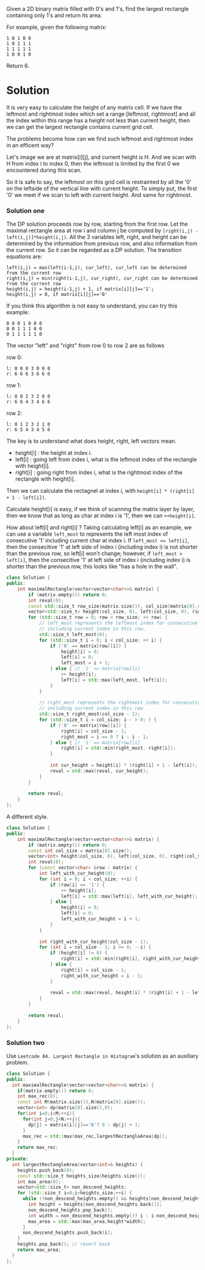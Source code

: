 Given a 2D binary matrix filled with 0's and 1's, find the largest rectangle containing only 1's and return its area.

For example, given the following matrix:

```
1 0 1 0 0
1 0 1 1 1
1 1 1 1 1
1 0 0 1 0
```

Return 6.
  
# Solution

It is very easy to calculate the height of any matrix cell. If we have the leftmost and rightmost index which set a range [leftmost, rightmost] and all the index within this range has a height not less than current height, then we can get the largest rectangle contains current grid cell. 

The problems become how can we find such leftmost and rightmost index in an efficent way?

Let's image we are at matrix[i][j], and current height is H. And we scan with H from index i to index 0, then the leftmost is limited by the first 0 we encountered during this scan.

So it is safe to say, the leftmost on this grid cell is restrainted by all the '0' on the leftside of the vertical line with current height. To simply put, the first '0' we meet if we scan to left with current height. And same for rightmost.
  
### Solution one

The DP solution proceeds row by row, starting from the first row. 
Let the maximal rectangle area at row i and column j be computed by ```[right(i,j) - left(i,j)]*height(i,j)```.
All the 3 variables left, right, and height can be determined by the information from previous row, 
and also information from the current row. So it can be regarded as a DP solution. The transition equations are:

```
left(i,j) = max(left(i-1,j), cur_left), cur_left can be determined from the current row
right(i,j) = min(right(i-1,j), cur_right), cur_right can be determined from the current row
height(i,j) = height(i-1,j) + 1, if matrix[i][j]=='1';
height(i,j) = 0, if matrix[i][j]=='0'
```

If you think this algorithm is not easy to understand, you can try this example:

```
0 0 0 1 0 0 0 
0 0 1 1 1 0 0 
0 1 1 1 1 1 0
```

The vector "left" and "right" from row 0 to row 2 are as follows

row 0:

```
l: 0 0 0 3 0 0 0
r: 6 6 6 3 6 6 6
```

row 1:

```
l: 0 0 2 3 2 0 0
r: 6 6 4 3 4 6 6 
```

row 2:

```
l: 0 1 2 3 2 1 0
r: 6 5 4 3 4 5 6
```

The key is to understand what does height, right, left vectors mean.

* height[i] : the height at index i.
* left[i] : going left from index i, what is the leftmost index of the rectangle with height[i].
* right[i] : going right from index i, what is the rightmost index of the rectangle with height[i].

Then we can calculate the rectagnel at index i, with ```height[i] * (right[i] + 1 - left[i])```.


Calculate height[i] is easy, if we think of scanning the matrix layer by layer, then we know that as long as char at index i is '1', then we can ```++height[i]```.

How about left[i] and right[i] ? Taking calculating left[i] as an example, we can use a variable ```left_most``` to represents the left most index of consecutive '1' including current char at index i. If ```left_most <= left[i]```, then the consecitive '1' at left side of index i (including index i) is not shorter than the previous row, so left[i] won't change; however, if ```left_most > left[i]```, then the consecitive '1' at left side of index i (including index i) is shorter than the previous row, this looks like "has a hole in the wall".


```cpp
class Solution {
public:
    int maximalRectangle(vector<vector<char>>& matrix) {
        if (matrix.empty()) return 0;
        int reval(0);
        const std::size_t row_size(matrix.size()), col_size(matrix[0].size());
        vector<std::size_t> height(col_size, 0), left(col_size, 0), right(col_size, col_size - 1);
        for (std::size_t row = 0; row < row_size; ++ row) {
            // left_most represents the leftmost index for consecutive '1'
            // including current index in this row.
            std::size_t left_most(0); 
            for (std::size_t i = 0; i < col_size; ++ i) {
                if ('0' == matrix[row][i]) {
                    height[i] = 0;
                    left[i] = 0;
                    left_most = i + 1;
                } else { // '1' == matrix[row][i]
                    ++ height[i];
                    left[i] = std::max(left_most, left[i]);
                }
            }
            
            // right_most represents the rightmost index for consecutive '1'
            // including current index in this row
            std::size_t right_most(col_size - 1);
            for (std::size_t i = col_size; i-- > 0; ) {
                if ('0' == matrix[row][i]) {
                    right[i] = col_size - 1;
                    right_most = i == 0 ? i : i - 1;
                } else { // '1' == matrix[row][i]
                    right[i] = std::min(right_most, right[i]);
                }
                
                int cur_height = height[i] * (right[i] + 1 - left[i]);
                reval = std::max(reval, cur_height);
            }
        }
        
        return reval;
    }
};
```

A different style.

```cpp
class Solution {
public:
    int maximalRectangle(vector<vector<char>>& matrix) {
        if (matrix.empty()) return 0;
        const int col_size = matrix[0].size();
        vector<int> height(col_size, 0), left(col_size, 0), right(col_size, col_size - 1);
        int reval(0);
        for (const vector<char> &row : matrix) {
            int left_with_cur_height(0);
            for (int i = 0; i < col_size; ++i) {
                if (row[i] == '1') {
                    ++ height[i];
                    left[i] = std::max(left[i], left_with_cur_height);
                } else {
                    height[i] = 0;
                    left[i] = 0;
                    left_with_cur_height = i + 1;
                }
            }
            
            int right_with_cur_height(col_size - 1);
            for (int i = col_size - 1; i >= 0; --i) {
                if (height[i] != 0) {
                    right[i] = std::min(right[i], right_with_cur_height);
                } else {
                    right[i] = col_size - 1;
                    right_with_cur_height = i - 1;
                }
                
                reval = std::max(reval, height[i] * (right[i] + 1 - left[i]));
            }
        }
        
        return reval;
    }
};
```


### Solution two

Use ```Leetcode 84. Largest Rectangle in Histogram```'s solution as an auxiliary problem.

```cpp
class Solution {
public:
  int maximalRectangle(vector<vector<char>>& matrix) {
    if(matrix.empty()) return 0;
    int max_rec(0);
    const int M(matrix.size()),N(matrix[0].size());
    vector<int> dp(matrix[0].size(),0);
    for(int i=0;i<M;++i){
      for(int j=0;j<N;++j){
        dp[j] = matrix[i][j]=='0'? 0 : dp[j] + 1;
      }
      max_rec = std::max(max_rec,largestRectangleArea(dp));
    }
    return max_rec;
  }
private:
  int largestRectangleArea(vector<int>& heights) {
    heights.push_back(0);
    const std::size_t heights_size(heights.size());
    int max_area(0);
    vector<std::size_t> non_descend_heights;
    for (std::size_t i=0;i<heights_size;++i) {
      while (!non_descend_heights.empty() && heights[non_descend_heights.back()]>heights[i]) {
        int height = heights[non_descend_heights.back()];
        non_descend_heights.pop_back();
        int width = non_descend_heights.empty()? i : i-non_descend_heights.back()-1;
        max_area = std::max(max_area,height*width);
      }
      non_descend_heights.push_back(i);
    }
    heights.pop_back(); // revert back
    return max_area;
  }
};
```
